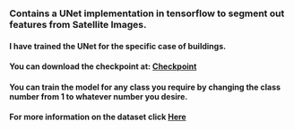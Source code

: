 ### Contains a UNet implementation in tensorflow to segment out features from Satellite Images.
#### I have trained the UNet for the specific case of buildings.
#### You can download the checkpoint at: [Checkpoint](https://drive.google.com/drive/folders/1T02s5ABQDATvnqdJUBOpO5PU8qsY5dxX?usp=sharing)
#### You can train the model for any class you require by changing the class number from 1 to whatever number you desire.
#### For more information on the dataset click [Here](https://www.kaggle.com/c/dstl-satellite-imagery-feature-detection)
